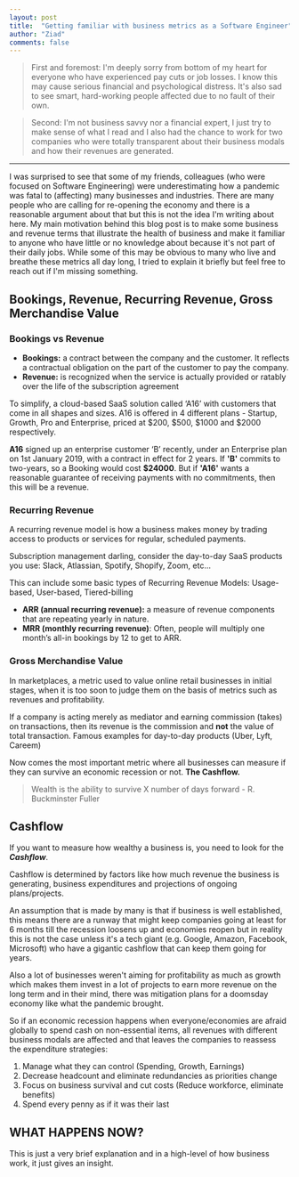 ```yaml
---
layout: post
title:  "Getting familiar with business metrics as a Software Engineer"
author: "Ziad"
comments: false
---
```


> First and foremost: I'm deeply sorry from bottom of my heart for everyone who have experienced pay cuts or job losses. I know this may cause serious financial and psychological distress. It's also sad to see smart, hard-working people affected due to no fault of their own.

> Second: I'm not business savvy nor a financial expert, I just try to make sense of what I read and I also had the chance to work for two companies who were totally transparent about their business modals and how their revenues are generated.

------------


I was surprised to see that some of my friends, colleagues (who were focused on Software Engineering) were underestimating how a pandemic was fatal to (affecting) many businesses and industries. There are many people who are calling for re-opening the economy and there is a reasonable argument about that but this is not the idea I'm writing about here. My main motivation behind this blog post is to make some business and revenue terms that illustrate the health of business and make it familiar to anyone who have little or no knowledge about because it's not part of their daily jobs. While some of this may be obvious to many who live and breathe these metrics all day long, I tried to explain it briefly but feel free to reach out if I'm missing something.

## Bookings, Revenue, Recurring Revenue, Gross Merchandise Value

### Bookings vs Revenue

- **Bookings:** a contract between the company and the customer. It reflects a contractual obligation on the part of the customer to pay the company.
- **Revenue:** is recognized when the service is actually provided or ratably over the life of the subscription agreement

To simplify, a cloud-based SaaS solution called ‘A16’ with customers that come in all shapes and sizes. A16 is offered in 4 different plans - Startup, Growth, Pro and Enterprise, priced at $200, $500, $1000 and $2000 respectively.

**A16** signed up an enterprise customer ‘B’ recently, under an Enterprise plan on 1st January 2019, with a contract in effect for 2 years. If **'B'** commits to two-years, so a Booking would cost **$24000**. But if **'A16'** wants a reasonable guarantee of receiving payments with no commitments, then this will be a revenue.

### Recurring Revenue

A recurring revenue model is how a business makes money by trading access to products or services for regular, scheduled payments.

Subscription management darling, consider the day-to-day SaaS products you use: Slack, Atlassian, Spotify, Shopify, Zoom, etc...

This can include some basic types of Recurring Revenue Models: Usage-based, User-based, Tiered-billing

- **ARR (annual recurring revenue):** a measure of revenue components that are repeating yearly in nature.
- **MRR (monthly recurring revenue)**: Often, people will multiply one month’s all-in bookings by 12 to get to ARR.

### Gross Merchandise Value

In marketplaces, a metric used to value online retail businesses in initial stages, when it is too soon to judge them on the basis of metrics such as revenues and profitability.

If a company is acting merely as mediator and earning commission (takes) on transactions, then its revenue is the commission and **not** the value of total transaction. Famous examples for day-to-day products (Uber, Lyft, Careem)

Now comes the most important metric where all businesses can measure if they can survive an economic recession or not. **The Cashflow.**

> Wealth is the ability to survive X number of days forward - R. Buckminster Fuller

## Cashflow

If you want to measure how wealthy a business is, you need to look for the ***Cashflow***.

Cashflow is determined by factors like how much revenue the business is generating, business expenditures and projections of ongoing plans/projects.

An assumption that is made by many is that if business is well established, this means there are a runway that might keep companies going at least for 6 months till the recession loosens up and economies reopen but in reality this is not the case unless it's a tech giant (e.g. Google, Amazon, Facebook, Microsoft) who have a gigantic cashflow that can keep them going for years.

Also a lot of businesses weren't aiming for profitability as much as growth which makes them invest in a lot of projects to earn more revenue on the long term and in their mind, there was mitigation plans for a doomsday economy like what the pandemic brought.

So if an economic recession happens when everyone/economies are afraid globally to spend cash on non-essential items, all revenues with different business modals are affected and that leaves the companies to reassess the expenditure strategies:

1. Manage what they can control (Spending, Growth, Earnings)
2. Decrease headcount and eliminate redundancies as priorities change
3. Focus on business survival and cut costs (Reduce workforce, eliminate benefits)
4. Spend every penny as if it was their last

## WHAT HAPPENS NOW?

This is just a very brief explanation and in a high-level of how business work, it just gives an insight.
